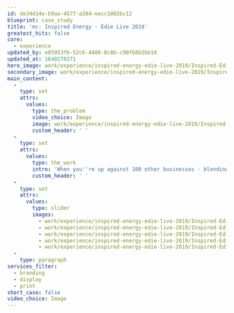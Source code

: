 ```yaml
---
id: de34d14e-b9aa-4577-a384-eecc1002bc12
blueprint: case_study
title: 'mc- Inspired Energy - Edie Live 2019'
greatest_hits: false
core:
  - experience
updated_by: e85953fb-52c6-4488-8c8b-c90f68b2bb10
updated_at: 1640278371
hero_image: work/experience/inspired-energy-edie-live-2019/Inspired-Edie-29-Experience-Full-Image-1360x768.5.jpg
secondary_image: work/experience/inspired-energy-edie-live-2019/Inspired-Edie-29-Experience-Secondary-Image-896x597.jpg
main_content:
  -
    type: set
    attrs:
      values:
        type: the_problem
        video_choice: Image
        image: work/experience/inspired-energy-edie-live-2019/Inspired-Edie-29-Experience-Large-927x522.jpg
        custom_header: ' '
  -
    type: set
    attrs:
      values:
        type: the_work
        intro: 'When you''re up against 100 other businesses - blending in isn''t an option. So when we helped  Inspired Energy create their stand for edie Live 2019, we didn''t hold back. We created a custom built stand that was captivating up close and packed a punch from a distance. We combined that creative concept with a poster design that pointed attendees in the direction of Inspired’s eye-catching exhibit.'
        custom_header: ' '
  -
    type: set
    attrs:
      values:
        type: slider
        images:
          - work/experience/inspired-energy-edie-live-2019/Inspired-Edie-29-Experience-Small-740x416.25-1.jpg
          - work/experience/inspired-energy-edie-live-2019/Inspired-Edie-29-Experience-Small-740x416.25-2.jpg
          - work/experience/inspired-energy-edie-live-2019/Inspired-Edie-29-Experience-Small-740x416.25-3.jpg
          - work/experience/inspired-energy-edie-live-2019/Inspired-Edie-29-Experience-Small-740x416.25-4.jpg
          - work/experience/inspired-energy-edie-live-2019/Inspired-Edie-29-Experience-Small-740x416.25-5.jpg
  -
    type: paragraph
services_filter:
  - branding
  - display
  - print
short_case: false
video_choice: Image
---
```

